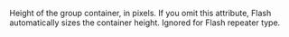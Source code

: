 Height of the group container, in pixels. If you omit this
            attribute, Flash automatically sizes the container height.
            Ignored for Flash repeater type.